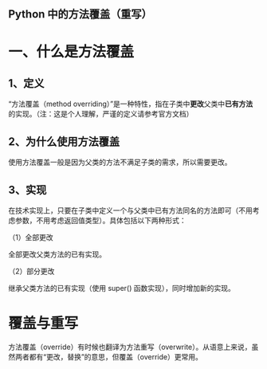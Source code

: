 Python 中的方法覆盖（重写）
---

# 一、什么是方法覆盖

## 1、定义

“方法覆盖（method overriding）”是一种特性，指在子类中**更改**父类中**已有方法**的实现。（注：这是个人理解，严谨的定义请参考官方文档）

## 2、为什么使用方法覆盖

使用方法覆盖一般是因为父类的方法不满足子类的需求，所以需要更改。

## 3、实现

在技术实现上，只要在子类中定义一个与父类中已有方法同名的方法即可（不用考虑参数，不用考虑返回值类型）。具体包括以下两种形式：

（1）全部更改

全部更改父类方法的已有实现。

（2）部分更改

继承父类方法的已有实现（使用 super() 函数实现），同时增加新的实现。


# 覆盖与重写

方法覆盖（override）有时候也翻译为方法重写（overwrite）。从语意上来说，虽然两者都有“更改，替换”的意思，但覆盖（override）更常用。

